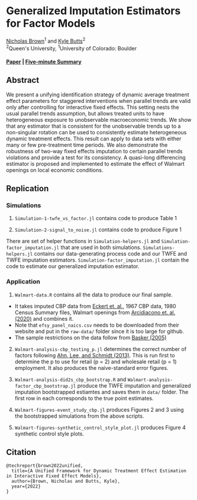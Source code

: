 # Generalized Imputation Estimators for Factor Models

[Nicholas Brown](https://sites.google.com/msu.edu/nicholasbrown)<sup>1</sup> and
[Kyle Butts](https://www.kylebutts.com/)<sup>2</sup>
<br>
<sup>2</sup>Queen's University, <sup>1</sup>University of Colorado: Boulder

#### [Paper](https://www.econ.queensu.ca/sites/econ.queensu.ca/files/wpaper/qed_wp_1495.pdf) | [Five-minute Summary](https://www.kylebutts.com/papers/generalized-imputation-estimators/)


## Abstract

We present a unifying identification strategy of dynamic average treatment effect parameters for staggered 
interventions when parallel trends are valid only after controlling for interactive fixed effects. This 
setting nests the usual parallel trends assumption, but allows treated units to have heterogeneous exposure 
to unobservable macroeconomic trends. We show that any estimator that is consistent for the unobservable trends 
up to a non-singular rotation can be used to consistently estimate heterogeneous dynamic treatment effects. 
This result can apply to data sets with either many or few pre-treatment time periods. We also demonstrate 
the robustness of two-way fixed effects imputation to certain parallel trends violations and provide a 
test for its consistency. A quasi-long differencing estimator is proposed and implemented to estimate the 
effect of Walmart openings on local economic conditions.


## Replication

### Simulations

1. `Simulation-1-twfe_vs_factor.jl` contains code to produce Table 1

2. `Simulation-2-signal_to_noise.jl` contains code to produce Figure 1

There are set of helper functions in `Simulation-helpers.jl` and `Simulation-factor_imputation.jl` that are used in both simulations. `Simulations-helpers.jl` contains our data-generating process code and our TWFE and TWFE imputation estimators. `Simulation-factor_imputation.jl` contain the code to estimate our generalized imputation estimator.

### Application

1. `Walmart-data.R` contains all the data to produce our final sample.

- It takes imputed CBP data from [Eckert et. al.](https://www.fpeckert.me/cbp/), 1967 CBP data, 1980 Census Summary files, Walmart openings from [Arcidiacono et. al. (2020)](https://www.aeaweb.org/articles?id=10.1257/app.20180047) and combines it.
- Note that `efsy_panel_naics.csv` needs to be downloaded from their website and put in the `raw-data/` folder since it is too large for github.
- The sample restrictions on the data follow from [Basker (2005)](https://direct.mit.edu/rest/article/87/1/174/57523/Job-Creation-or-Destruction-Labor-Market-Effects)

2. `Walmart-analysis-cbp_testing_p.jl` determines the correct number of factors following [Ahn, Lee, and Schmidt (2013)](https://doi.org/10.1016/j.jeconom.2012.12.002). This is run first to determine the p to use for retail (p = 2) and wholesale retail (p = 1) employment. It also produces the naive-standard error figures.

3. `Walmart-analysis-did2s_cbp_bootstrap.R` and `Walmart-analysis-factor_cbp_bootstrap.jl` produce the TWFE imputation and generalized imputation bootstrapped estiamtes and saves them in `data/` folder. The first row in each corresponds to the true point estimates.

4. `Walmart-figures-event_study_cbp.jl` produces Figures 2 and 3 using the bootstrapped simulations from the above scripts.

5. `Walmart-figures-synthetic_control_style_plot.jl` produces Figure 4 synthetic control style plots.




## Citation

```
@techreport{brown2022unified,
  title={A Unified Framework for Dynamic Treatment Effect Estimation in Interactive Fixed Effect Models},
  author={Brown, Nicholas and Butts, Kyle},
  year={2022}
}
```

